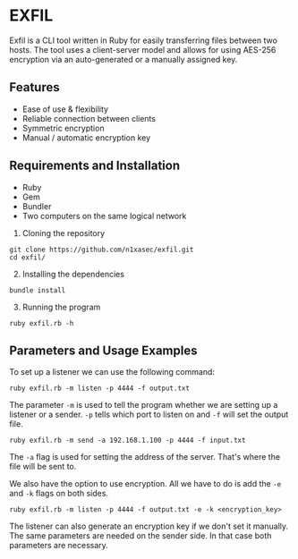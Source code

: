 # EXFIL

Exfil is a CLI tool written in Ruby for easily transferring files between two hosts. The tool uses a client-server model and allows
for using AES-256 encryption via an auto-generated or a manually assigned key.

## Features

- Ease of use & flexibility
- Reliable connection between clients
- Symmetric encryption
- Manual / automatic encryption key

## Requirements and Installation
- Ruby
- Gem
- Bundler
- Two computers on the same logical network

1. Cloning the repository

```shell
git clone https://github.com/n1xasec/exfil.git
cd exfil/
```

2. Installing the dependencies

```shell
bundle install
```

3. Running the program

```shell
ruby exfil.rb -h
```

## Parameters and Usage Examples

To set up a listener we can use the following command:

```shell
ruby exfil.rb -m listen -p 4444 -f output.txt
```
The parameter `-m` is used to tell the program whether we are setting up a listener or a sender.
`-p` tells which port to listen on and `-f` will set the output file.

```shell
ruby exfil.rb -m send -a 192.168.1.100 -p 4444 -f input.txt
```

The `-a` flag is used for setting the address of the server. That's where the file will be sent to.

We also have the option to use encryption. All we have to do is add the `-e` and `-k` flags on both sides.

```shell
ruby exfil.rb -m listen -p 4444 -f output.txt -e -k <encryption_key>
```

The listener can also generate an encryption key if we don't set it manually.
The same parameters are needed on the sender side. In that case both parameters are necessary.

